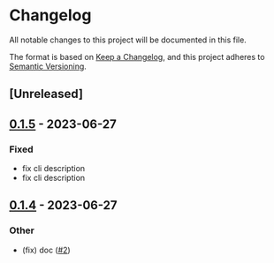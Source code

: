 # Changelog
All notable changes to this project will be documented in this file.

The format is based on [Keep a Changelog](https://keepachangelog.com/en/1.0.0/),
and this project adheres to [Semantic Versioning](https://semver.org/spec/v2.0.0.html).

## [Unreleased]

## [0.1.5](https://github.com/wckdouglas/wifi-qr-rs/compare/v0.1.4...v0.1.5) - 2023-06-27

### Fixed
- fix cli description
- fix cli description

## [0.1.4](https://github.com/wckdouglas/wifi-qr-rs/compare/v0.1.3...v0.1.4) - 2023-06-27

### Other
- (fix) doc ([#2](https://github.com/wckdouglas/wifi-qr-rs/pull/2))
